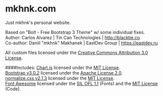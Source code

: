 # mkhnk.com
Just mkhnk's personal website.

Based on "Bolt - Free Bootstrap 3 Theme" w/ some individual fixes.<br>
Author: Carlos Alvarez | Tin Can Technologies | http://blacktie.co<br>
Co-author: Daniil "mkhnk" Makhanek | EastDev Group | https://eastdev.ru<br>

All custom files licensed under the <a href="http://creativecommons.org/licenses/by/3.0/">Creative Commons Attribution 3.0 License</a>.<br>

####Includes:
<a href="http://chartjs.org/">Chart.js</a> licensed under the <a href="https://github.com/nnnick/Chart.js/blob/master/LICENSE.md">MIT License</a>.<br>
<a href="http://getbootstrap.com">Bootstrap v3.0.2</a> licensed under the <a href="http://www.apache.org/licenses/LICENSE-2.0">Apache License 2.0</a>.<br>
<a href="http://git.io/normalize">normalize.css v2.1.3</a> licensed under the <a href="http://opensource.org/licenses/mit-license.html">MIT License</a>.<br>
<a href="http://fontawesome.io">Font Awesome</a> licensed under the <a href="http://scripts.sil.org/OFL">SIL OFL 1.1</a> (Fonts) and the <a href="http://opensource.org/licenses/mit-license.html">MIT License</a> (Code).
